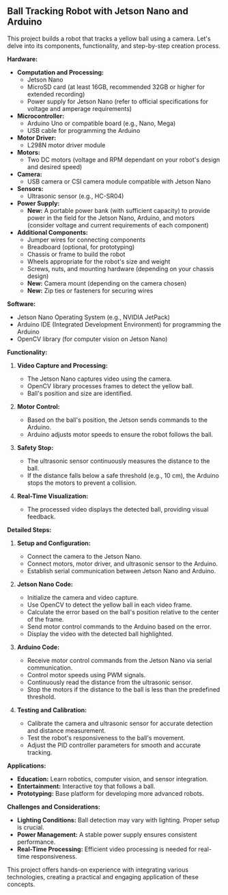 ## Ball Tracking Robot with Jetson Nano and Arduino 

This project builds a robot that tracks a yellow ball using a camera. Let's delve into its components, functionality, and step-by-step creation process.



**Hardware:**

* **Computation and Processing:**
    * Jetson Nano
    * MicroSD card (at least 16GB, recommended 32GB or higher for extended recording)
    * Power supply for Jetson Nano (refer to official specifications for voltage and amperage requirements)
* **Microcontroller:**
    * Arduino Uno or compatible board (e.g., Nano, Mega)
    * USB cable for programming the Arduino
* **Motor Driver:**
    * L298N motor driver module
* **Motors:**
    * Two DC motors (voltage and RPM dependant on your robot's design and desired speed)
* **Camera:**
    * USB camera or CSI camera module compatible with Jetson Nano
* **Sensors:**
    * Ultrasonic sensor (e.g., HC-SR04)
* **Power Supply:**
    *  **New:**  A portable power bank (with sufficient capacity) to provide power in the field for the Jetson Nano, Arduino, and motors (consider voltage and current requirements of each component) 
* **Additional Components:**
    * Jumper wires for connecting components
    * Breadboard (optional, for prototyping)
    * Chassis or frame to build the robot
    * Wheels appropriate for the robot's size and weight
    * Screws, nuts, and mounting hardware (depending on your chassis design)
    * **New:**  Camera mount (depending on the camera chosen)
    * **New:**  Zip ties or fasteners for securing wires

**Software:**

* Jetson Nano Operating System (e.g., NVIDIA JetPack)
* Arduino IDE (Integrated Development Environment) for programming the Arduino
* OpenCV library (for computer vision on Jetson Nano)


**Functionality:**

1. **Video Capture and Processing:**
   * The Jetson Nano captures video using the camera.
   * OpenCV library processes frames to detect the yellow ball.
   * Ball's position and size are identified.

2. **Motor Control:**
   * Based on the ball's position, the Jetson sends commands to the Arduino.
   * Arduino adjusts motor speeds to ensure the robot follows the ball.

3. **Safety Stop:**
   * The ultrasonic sensor continuously measures the distance to the ball.
   * If the distance falls below a safe threshold (e.g., 10 cm), the Arduino stops the motors to prevent a collision.

4. **Real-Time Visualization:**
   * The processed video displays the detected ball, providing visual feedback.

**Detailed Steps:**

1. **Setup and Configuration:**
   * Connect the camera to the Jetson Nano.
   * Connect motors, motor driver, and ultrasonic sensor to the Arduino.
   * Establish serial communication between Jetson Nano and Arduino.

2. **Jetson Nano Code:**
   * Initialize the camera and video capture.
   * Use OpenCV to detect the yellow ball in each video frame.
   * Calculate the error based on the ball's position relative to the center of the frame.
   * Send motor control commands to the Arduino based on the error.
   * Display the video with the detected ball highlighted.

3. **Arduino Code:**
   * Receive motor control commands from the Jetson Nano via serial communication.
   * Control motor speeds using PWM signals.
   * Continuously read the distance from the ultrasonic sensor.
   * Stop the motors if the distance to the ball is less than the predefined threshold.

4. **Testing and Calibration:**
   * Calibrate the camera and ultrasonic sensor for accurate detection and distance measurement.
   * Test the robot's responsiveness to the ball's movement.
   * Adjust the PID controller parameters for smooth and accurate tracking.

**Applications:**

* **Education:** Learn robotics, computer vision, and sensor integration.
* **Entertainment:** Interactive toy that follows a ball.
* **Prototyping:** Base platform for developing more advanced robots.

**Challenges and Considerations:**

* **Lighting Conditions:** Ball detection may vary with lighting. Proper setup is crucial.
* **Power Management:** A stable power supply ensures consistent performance.
* **Real-Time Processing:** Efficient video processing is needed for real-time responsiveness.

This project offers hands-on experience with integrating various technologies, creating a practical and engaging application of these concepts.
